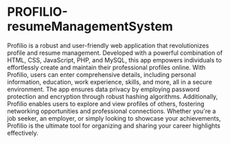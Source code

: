 # PROFILIO-resumeManagementSystem
Profilio is a robust and user-friendly web application that revolutionizes profile and resume management. Developed with a powerful combination of HTML, CSS, JavaScript, PHP, and MySQL, this app empowers individuals to effortlessly create and maintain their professional profiles online. With Profilio, users can enter comprehensive details, including personal information, education, work experience, skills, and more, all in a secure environment. The app ensures data privacy by employing password protection and encryption through robust hashing algorithms. Additionally, Profilio enables users to explore and view profiles of others, fostering networking opportunities and professional connections. Whether you're a job seeker, an employer, or simply looking to showcase your achievements, Profilio is the ultimate tool for organizing and sharing your career highlights effectively.
